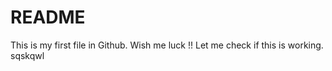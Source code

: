 # README
This is my first file in Github. Wish me luck !!
Let me check if this is working. 
sqskqwl
